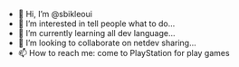 - 👋 Hi, I’m @sbikleoui
- 👀 I’m interested in tell people what to do...
- 🌱 I’m currently learning all dev language...
- 💞️ I’m looking to collaborate on netdev sharing...
- 📫 How to reach me: come to PlayStation for play games

<!---
sbikleoui/sbikleoui is a ✨ special ✨ repository because its `README.md` (this file) appears on your GitHub profile.
You can click the Preview link to take a look at your changes.
--->
